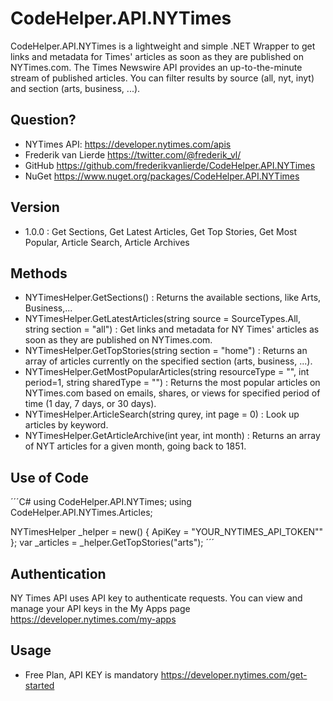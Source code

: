 ﻿# CodeHelper.API.NYTimes
CodeHelper.API.NYTimes is a lightweight and simple .NET Wrapper to get links and metadata for Times' articles as soon as they are published on NYTimes.com. The Times Newswire API provides an up-to-the-minute stream of published articles. You can filter results by source (all, nyt, inyt) and section (arts, business, ...).

## Question?
* NYTimes API: <https://developer.nytimes.com/apis>
* Frederik van Lierde <https://twitter.com/@frederik_vl/>
* GitHub <https://github.com/frederikvanlierde/CodeHelper.API.NYTimes>
* NuGet <https://www.nuget.org/packages/CodeHelper.API.NYTimes>

## Version
* 1.0.0 : Get Sections, Get Latest Articles, Get Top Stories, Get Most Popular, Article Search, Article Archives 

## Methods
* NYTimesHelper.GetSections() :  Returns the available sections, like Arts, Business,...
* NYTimesHelper.GetLatestArticles(string source = SourceTypes.All, string section = "all") : Get links and metadata for NY Times' articles as soon as they are published on NYTimes.com.
* NYTimesHelper.GetTopStories(string section = "home") : Returns an array of articles currently on the specified section (arts, business, ...).
* NYTimesHelper.GetMostPopularArticles(string resourceType = "", int period=1, string sharedType = "") : Returns the most popular articles on NYTimes.com based on emails, shares, or views for specified period of time (1 day, 7 days, or 30 days).
* NYTimesHelper.ArticleSearch(string qurey, int page = 0) : Look up articles by keyword. 
* NYTimesHelper.GetArticleArchive(int year, int month) : Returns an array of NYT articles for a given month, going back to 1851.

## Use of Code
´´´C#
using CodeHelper.API.NYTimes;
using CodeHelper.API.NYTimes.Articles;

NYTimesHelper _helper = new() { ApiKey = "YOUR_NYTIMES_API_TOKEN"" };
var _articles = _helper.GetTopStories("arts");
´´´

## Authentication
NY Times API uses API key to authenticate requests. You can view and manage your API keys in the My Apps page <https://developer.nytimes.com/my-apps>

## Usage
* Free Plan, API KEY is mandatory <https://developer.nytimes.com/get-started>